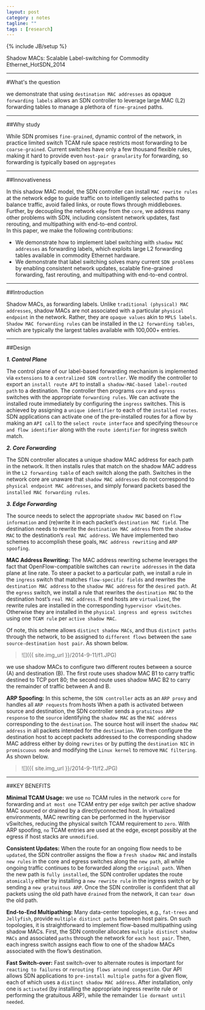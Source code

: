 ```yaml
---
layout: post
category : notes
tagline: ""
tags : [research]
---
```


{% include JB/setup %}

Shadow MACs: Scalable Label-switching for Commodity Ethernet_HotSDN_2014

*****

#What's the question

we demonstrate that using `destination MAC addresses` as opaque `forwarding labels` allows an SDN controller to leverage large MAC (L2) forwarding tables to manage a plethora of `fine-grained` paths.

*****

##Why study

While SDN promises `fine-grained`, dynamic control of the network, in practice limited switch TCAM rule space restricts most forwarding to be `coarse-grained`. Current switches have only a few thousand flexible rules, making it hard to provide even `host-pair granularity` for forwarding, so forwarding is typically based on `aggregates` 

*****

##Innovativeness

In this shadow MAC model, the SDN controller can install `MAC rewrite rules` at the network edge to guide traffic on to intelligently selected paths to balance traffic, avoid failed links, or route flows through middleboxes. 
<br>
Further, by decoupling the network `edge` from the `core`, we address many other problems with SDN, including consistent network updates, fast rerouting, and multipathing with end-to-end control.
<br>
In this paper, we make the following contributions:

* We demonstrate how to implement label switching with `shadow MAC addresses` as forwarding labels, which exploits large L2 forwarding tables available in commodity Ethernet hardware.
* We demonstrate that label switching solves many current `SDN problems` by enabling consistent network updates, scalable fine-grained forwarding, fast rerouting, and multipathing with end-to-end control.

*****

##Introduction

Shadow MACs, as forwarding labels. Unlike `traditional (physical) MAC addresses`, shadow MACs are not associated with a particular `physical endpoint` in the network. Rather, they are `opaque values` akin to `MPLS labels`. `Shadow MAC forwarding rules` can be installed in the `L2 forwarding tables`, which are typically the largest tables available with 100,000+ entries.

*****

##Design

***1. Control Plane***

The control plane of our label-based forwarding mechanism is implemented via `extensions` to a `centralized SDN controller`. We modify the controller to export an `install route API` to install `a shadow-MAC-based label-routed path` to a destination. The controller then programs `core` and `egress` switches with the appropriate `forwarding rules`. We can activate the installed route immediately by configuring the `ingress` switches. This is achieved by assigning a `unique identifier` to each of the `installed routes`.  SDN applications can activate one of the pre-installed routes for a flow by making an `API call` to the `select route interface` and specifying the`source and flow identifier` along with the `route identifier` for ingress switch match.

***2. Core Forwarding***

The SDN controller allocates a unique shadow MAC address for each path in the network. It then installs rules that match on the shadow MAC address in the `L2 forwarding table` of each switch along the path. Switches in the network core are unaware that `shadow MAC addresses` do not correspond to `physical endpoint MAC addresses`, and simply forward packets based the `installed MAC forwarding rules`. 

***3. Edge Forwarding***

The source needs to select the appropriate `shadow MAC` based on `flow information` and (re)write it in each packet’s `destination MAC field`. The destination needs to rewrite the `destination MAC address` from the `shadow MAC` to the destination’s `real MAC address`. We have implemented two schemes to accomplish these goals, `MAC address rewriting` and `ARP spoofing`.

**MAC Address Rewriting:** The MAC address rewriting scheme leverages the fact that OpenFlow-compatible switches can `rewrite addresses` in the data plane at line rate. To steer a packet to a particular path, we install a rule in the `ingress` switch that matches `flow-specific fields` and rewrites the `destination MAC address` to the `shadow MAC address` for the `desired path`. At the `egress` switch, we install a rule that rewrites the `destination MAC` to the destination host’s `real MAC address`. If end hosts are `virtualized`, the rewrite rules are installed in the corresponding `hypervisor vSwitches`. Otherwise they are installed in the `physical ingress and egress switches` using one `TCAM rule` per `active shadow MAC`.

Of note, this scheme allows `distinct shadow MACs`, and thus `distinct paths` through the network, to be assigned to `different flows` between the `same source-destination host pair`. As shown below.

>
>![]({{ site.img_url }}/2014-9-11/f1.JPG)
>

we use shadow MACs to configure two different routes between a source (A) and destination (B). The first route uses shadow MAC B1 to carry traffic destined to TCP port 80; the second route uses shadow MAC B2 to carry the remainder of traffic between A and B.

**ARP Spoofing:** In this scheme, the `SDN controller` acts as an `ARP proxy` and handles all `ARP requests` from hosts When a path is activated between source and destination, the SDN controller sends a `gratuitous ARP response` to the `source` identifying the `shadow MAC` as the `MAC address` corresponding to the `destination`. The source host will insert the `shadow MAC address` in all packets intended for the `destination`. We then configure the destination host to accept packets addressed to the corresponding shadow MAC address either by doing `rewrites` or by putting the `destination NIC` in `promiscuous mode` and modifying the `Linux kernel` to remove `MAC filtering`. As shown below.

>
>![]({{ site.img_url }}/2014-9-11/f2.JPG)
>

*****

##KEY BENEFITS

**Minimal TCAM Usage:** we use `no` TCAM rules in the network `core` for forwarding and `at most one` TCAM entry per `edge` switch per active shadow MAC sourced or drained by a directlyconnected host. In virtualized environments, MAC rewriting can be performed in the hypervisor vSwitches, reducing the physical switch TCAM requirement to `zero`. With ARP spoofing, `no` TCAM entries are used at the edge, except possibly at the egress if host stacks are `unmodified`.

**Consistent Updates:** When the route for an ongoing flow needs to be `updated`, the SDN controller assigns the flow a `fresh shadow MAC` and installs `new rules` in the core and egress switches along the `new path`, all while ongoing traffic continues to be forwarded along the `original path`. When the new path is `fully installed`, the SDN controller updates the route `atomically` either by installing a `new rewrite rule` in the ingress switch or by sending a `new gratuitous ARP`. Once the SDN controller is confident that all packets using the old path have `drained` from the network, it can `tear down` the old path.

**End-to-End Multipathing:** Many data-center topologies, e.g., `fat-trees` and `Jellyfish`, provide `multiple distinct paths` between host pairs. On such topologies, it is straightforward to implement flow-based multipathing using shadow MACs. First, the SDN controller allocates `multiple distinct shadow MACs` and associated `paths` through the network for `each host pair`. Then, each ingress switch assigns each flow to one of the shadow MACs associated with the flow’s destination.

**Fast Switch-over:** Fast switch-over to alternate routes is important for `reacting to failures` or `rerouting flows around congestion`. Our API allows SDN applications to `pre-install multiple paths` for a given flow, each of which uses a `distinct shadow MAC address`. After installation, only one is `activated` (by installing the appropriate ingress rewrite rule or performing the gratuitous ARP), while the remainder `lie dormant until needed`.
